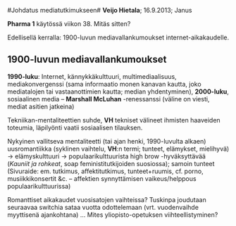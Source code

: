 #Johdatus mediatutkimukseen#
**Veijo Hietala**; 16.9.2013; Janus

**Pharma 1** käytössä viikon 38. Mitäs sitten?

Edellisellä kerralla: 1900-luvun mediavallankumoukset internet-aikakaudelle.

## 1900-luvun mediavallankumoukset ##

**1990-luku**: Internet, kännykkäkulttuuri, multimediaalisuus, mediakonvergenssi (sama informaatio monen kanavan kautta, joko mediatalojen tai vastaanottimien kautta; median yhdentyminen), **2000-luku**, sosiaalinen media &ndash; **Marshall McLuhan** -renessanssi (väline on viesti, mediat asitien jatkeina)

Tekniikan-mentaliteettien suhde, **VH** tekniset välineet ihmisten haaveiden toteumia, läpilyönti vaatii sosiaalisen tilauksen. 

Nykyinen vallitseva mentaliteetti (tai ajan henki, 1990-luvulta alkaen) uusromantiikka (syklinen vaihtelu, **VH**:n termi; tunteet, elämykset, mielihyvä) &rarr; elämyskulttuuri &rarr; populaarikulttuurista high brow -hyväksyttävää (*Kauniit ja rohkeat*, soap feministitutkijoiden suosiossa); samoin tunteet (Sivuraide: em. tutkimus, affektitutkimus, tunteet+ruumis, cf. porno, musiikkikonsertit &amp;c. &ndash; affektien synnyttämisen vaikeus/helppous populaarikulttuurissa)

Romanttiset aikakaudet vuosisatojen vaihteissa? Tuskinpa joudutaan seuraavaa switchia sataa vuotta odottelemaan (vrt. vuodenvaihde myyttisenä ajankohtana) &hellip; Mites yliopisto-opetuksen viihteellistyminen?
